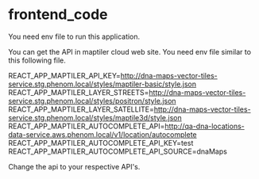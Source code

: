 # frontend_code

You need env file to run this application.

You can get the API in maptiler cloud  web site.
You need env file similar to this following file.

REACT_APP_MAPTILER_API_KEY=http://dna-maps-vector-tiles-service.stg.phenom.local/styles/maptiler-basic/style.json
REACT_APP_MAPTILER_LAYER_STREETS=http://dna-maps-vector-tiles-service.stg.phenom.local/styles/positron/style.json
REACT_APP_MAPTILER_LAYER_SATELLITE=http://dna-maps-vector-tiles-service.stg.phenom.local/styles/maptile3d/style.json
REACT_APP_MAPTILER_AUTOCOMPLETE_API=http://qa-dna-locations-data-service.aws.phenom.local/v1/location/autocomplete
REACT_APP_MAPTILER_AUTOCOMPLETE_API_KEY=test
REACT_APP_MAPTILER_AUTOCOMPLETE_API_SOURCE=dnaMaps

Change the api to your respective API's.
